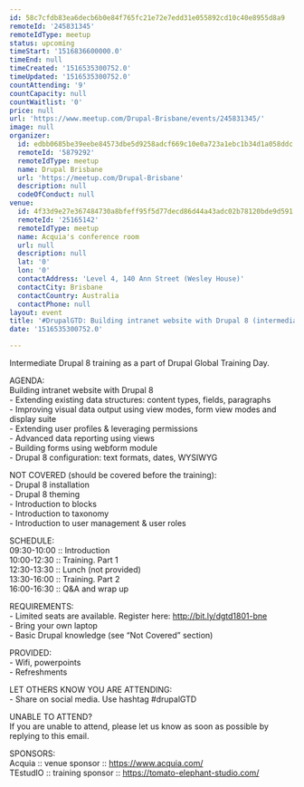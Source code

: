```yaml
---
id: 58c7cfdb83ea6decb6b0e84f765fc21e72e7edd31e055892cd10c40e8955d8a9
remoteId: '245831345'
remoteIdType: meetup
status: upcoming
timeStart: '1516836600000.0'
timeEnd: null
timeCreated: '1516535300752.0'
timeUpdated: '1516535300752.0'
countAttending: '9'
countCapacity: null
countWaitlist: '0'
price: null
url: 'https://www.meetup.com/Drupal-Brisbane/events/245831345/'
image: null
organizer:
  id: edbb0685be39eebe84573dbe5d9258adcf669c10e0a723a1ebc1b34d1a058ddc
  remoteId: '5879292'
  remoteIdType: meetup
  name: Drupal Brisbane
  url: 'https://meetup.com/Drupal-Brisbane'
  description: null
  codeOfConduct: null
venue:
  id: 4f33d9e27e367484730a8bfeff95f5d77decd86d44a43adc02b78120bde9d591
  remoteId: '25165142'
  remoteIdType: meetup
  name: Acquia's conference room
  url: null
  description: null
  lat: '0'
  lon: '0'
  contactAddress: 'Level 4, 140 Ann Street (Wesley House)'
  contactCity: Brisbane
  contactCountry: Australia
  contactPhone: null
layout: event
title: '#DrupalGTD: Building intranet website with Drupal 8 (intermediate level)'
date: '1516535300752.0'

---
```

<p>Intermediate Drupal 8 training as a part of Drupal Global Training Day.</p> <p>AGENDA:<br/>Building intranet website with Drupal 8<br/>- Extending existing data structures: content types, fields, paragraphs<br/>- Improving visual data output using view modes, form view modes and display suite<br/>- Extending user profiles &amp; leveraging permissions<br/>- Advanced data reporting using views<br/>- Building forms using webform module<br/>- Drupal 8 configuration: text formats, dates, WYSIWYG</p> <p>NOT COVERED (should be covered before the training):<br/>- Drupal 8 installation<br/>- Drupal 8 theming<br/>- Introduction to blocks<br/>- Introduction to taxonomy<br/>- Introduction to user management &amp; user roles</p> <p>SCHEDULE:<br/>09:30-10:00 :: Introduction<br/>10:00-12:30 :: Training. Part 1<br/>12:30-13:30 :: Lunch (not provided)<br/>13:30-16:00 :: Training. Part 2<br/>16:00-16:30 :: Q&amp;A and wrap up</p> <p>REQUIREMENTS:<br/>- Limited seats are available. Register here: <a href="http://bit.ly/dgtd1801-bne" class="linkified">http://bit.ly/dgtd1801-bne</a><br/>- Bring your own laptop<br/>- Basic Drupal knowledge (see “Not Covered” section)</p> <p>PROVIDED:<br/>- Wifi, powerpoints<br/>- Refreshments</p> <p>LET OTHERS KNOW YOU ARE ATTENDING:<br/>- Share on social media. Use hashtag #drupalGTD</p> <p>UNABLE TO ATTEND?<br/>If you are unable to attend, please let us know as soon as possible by replying to this email.</p> <p>SPONSORS:<br/>Acquia :: venue sponsor :: <a href="https://www.acquia.com/" class="linkified">https://www.acquia.com/</a><br/>TEstudIO :: training sponsor :: <a href="https://tomato-elephant-studio.com/" class="linkified">https://tomato-elephant-studio.com/</a></p> 
